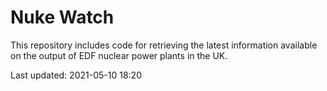 # Nuke Watch

This repository includes code for retrieving the latest information available on the output of EDF nuclear power plants in the UK.

Last updated: 2021-05-10 18:20